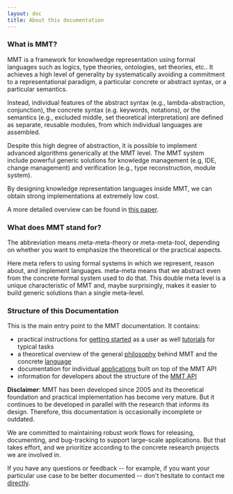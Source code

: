 ```yaml
---
layout: doc
title: About this documentation
---
```


### What is MMT?

MMT is a framework for knowlwedge representation using formal languages such as logics, type theories, ontologies, set theories, etc..
It achieves a high level of generality by systematically avoiding a commitment to a representational paradigm, a particular concrete or abstract syntax, or a particular semantics.

Instead, individual features of the abstract syntax (e.g., lambda-abstraction, conjunction), the concrete syntax (e.g. keywords, notations), or the semantics (e.g., excluded middle, set theoretical interpretation) are defined as separate, reusable modules, from which individual languages are assembled.

Despite this high degree of abstraction, it is possible to implement advanced algorithms generically at the MMT level.
The MMT system include powerful generic solutions for knowledge management (e.g, IDE, change management) and verification (e.g., type reconstruction, module system).

By designing knowledge representation languages inside MMT, we can obtain strong implementations at extremely low cost.

A more detailed overview can be found in [this paper](https://svn.kwarc.info/repos/MMT/doc/introduction/mmt.pdf).

### What does MMT stand for?

The abbreviation means *m*eta-*m*eta-*t*heory or *m*eta-*m*eta-*t*ool, depending on whether you want to emphasize the theoretical or the practical aspects.

Here meta refers to using formal systems in which we represent, reason about, and implement languages.
meta-meta means that we abstract even from the concrete formal system used to do that.
This double meta level is a unique characteristic of MMT and, maybe surprisingly, makes it easier to build generic solutions than a single meta-level.

### Structure of this Documentation

This is the main entry point to the MMT documentation.
It contains:

* practical instructions for [getting started](setup/index) as a user as well [tutorials](tutorials/index) for typical tasks
* a theoretical overview of the general [philosophy](philosophy/index) behind MMT and the concrete [language](language/index)
* documentation for individual [applications](applications/index) built on top of the MMT API
* information for developers about the structure of the [MMT API](api/index)


**Disclaimer**: MMT has been developed since 2005 and its theoretical foundation and practical implementation has become very mature.
But it continues to be developed in parallel with the research that informs its design.
Therefore, this documentation is occasionally incomplete or outdated.

We are committed to maintaining robust work flows for releasing, documenting, and bug-tracking to support large-scale applications.
But that takes effort, and we prioritize according to the concrete research projects we are involved in.

If you have any questions or feedback -- for example, if you want your particular use case to be better documented -- don't hesitate to contact me [directly](http://kwarc.info/frabe/contact.html). 
